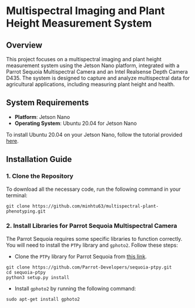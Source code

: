 # Multispectral Imaging and Plant Height Measurement System

## Overview
This project focuses on a multispectral imaging and plant height measurement system using the Jetson Nano platform, integrated with a Parrot Sequoia Multispectral Camera and an Intel Realsense Depth Camera D435. The system is designed to capture and analyze multispectral data for agricultural applications, including measuring plant height and health.

## System Requirements
- **Platform**: Jetson Nano
- **Operating System**: Ubuntu 20.04 for Jetson Nano

To install Ubuntu 20.04 on your Jetson Nano, follow the tutorial provided [here](https://github.com/Qengineering/Jetson-Nano-Ubuntu-20-image).

## Installation Guide
### 1. Clone the Repository
To download all the necessary code, run the following command in your terminal:

```
git clone https://github.com/minhtu63/multispectral-plant-phenotyping.git
```
### 2. Install Libraries for Parrot Sequoia Multispectral Camera
The Parrot Sequoia requires some specific libraries to function correctly. You will need to install the ```PTPy``` library and ```gphoto2```. Follow these steps:

- Clone the ```PTPy``` library for Parrot Sequoia from [this link](https://github.com/Parrot-Developers/sequoia-ptpy/tree/master).
```
git clone https://github.com/Parrot-Developers/sequoia-ptpy.git
cd sequoia-ptpy
python3 setup.py install
```
- Install ```gphoto2``` by running the following command:
```
sudo apt-get install gphoto2
```